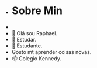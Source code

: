 - # Sobre Min
-
- 👋 Olá sou Raphael.
- 👀 Estudar.
- 🌱 Estudante.
- Gosto mt aprender coisas novas.
- 📫 Colegio Kennedy.

<!---
pereirara8/pereirara8 is a ✨ special ✨ repository because its `README.md` (this file) appears on your GitHub profile.
You can click the Preview link to take a look at your changes.
--->
